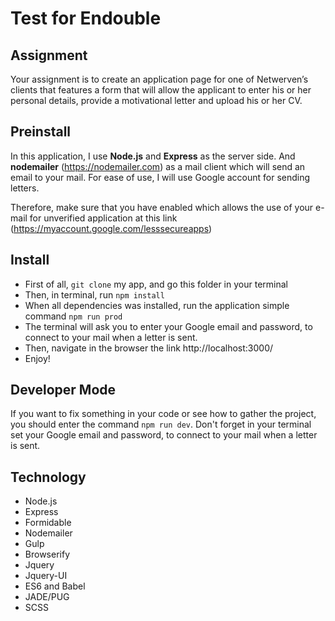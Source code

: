# Test for Endouble
## Assignment
Your assignment is to create an application page for one of Netwerven’s clients that features a form that will allow the applicant to enter his or her personal details, provide a motivational letter and upload his or her CV.
## Preinstall
In this application, I use **Node.js** and **Express** as the server side. And **nodemailer** (https://nodemailer.com) as a mail client which will send an email to your mail. For ease of use, I will use Google account for sending letters.

Therefore, make sure that you have enabled which allows the use of your e-mail for unverified application at this link (https://myaccount.google.com/lesssecureapps)
## Install
- First of all, `git clone` my app, and go this folder in your terminal
- Then, in terminal, run `npm install`
- When all dependencies was installed, run the application simple command `npm run prod`
- The terminal will ask you to enter your Google email and password, to connect to your mail when a letter is sent.
- Then, navigate in the browser the link http://localhost:3000/
- Enjoy!
## Developer Mode
If you want to fix something in your code or see how to gather the project, you should enter the command `npm run dev`.
Don't forget in your terminal set your Google email and password, to connect to your mail when a letter is sent.
## Technology
- Node.js
- Express
- Formidable
- Nodemailer
- Gulp
- Browserify
- Jquery
- Jquery-UI
- ES6 and Babel
- JADE/PUG
- SCSS
